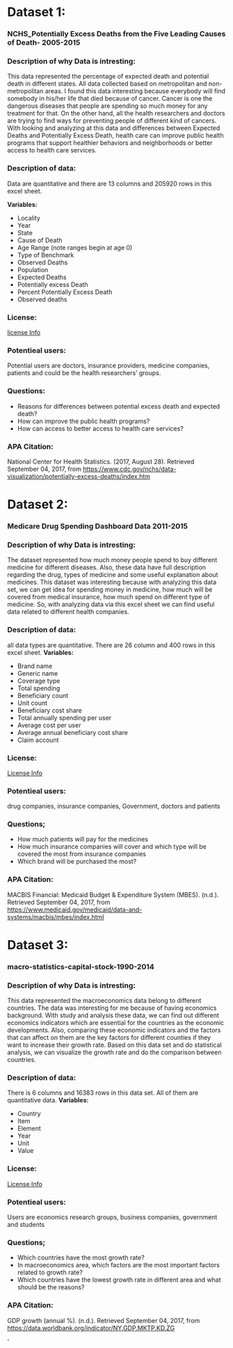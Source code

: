# Dataset 1: 
### NCHS_Potentially Excess Deaths from the Five Leading Causes of Death- 2005-2015
### Description of why Data is intresting:
This data represented the percentage of expected death and potential death in different states. All data collected based on metropolitan and non-metropolitan areas. I found this data interesting because everybody will find somebody in his/her life that died because of cancer. Cancer is one the dangerous diseases that people are spending so much money for any treatment for that. On the other hand, all the health researchers and doctors are trying to find ways for preventing people of different kind of cancers. With looking and analyzing at this data and differences between Expected Deaths and Potentially Excess Death, health care can improve public health programs that support healthier behaviors and neighborhoods or better access to health care services.
### Description of data:
Data are quantitative and there are 13 columns and 205920 rows in this excel sheet.

**Variables:**
*	Locality  
*	Year  
*	State  
*	Cause of Death  
*	Age Range (note ranges begin at age 0)  
*	Type of Benchmark  
*	Observed Deaths   
*	Population  
*	Expected Deaths  
*	Potentially excess Death  
*	Percent Potentially Excess Death   
*	Observed deaths  
### License:
[license Info](https://www.cdc.gov/Other/privacy.html)

### Potentieal users: 
Potential users are doctors, insurance providers, medicine companies, patients and could be the health researchers’ groups.

### Questions:
* Reasons for differences between potential excess death and expected death?
* How can improve the public health programs?
* How can access to better access to health care services?
### APA Citation:
National Center for Health Statistics. (2017, August 28). Retrieved September 04, 2017, from https://www.cdc.gov/nchs/data-visualization/potentially-excess-deaths/index.htm

# Dataset 2:
### Medicare Drug Spending Dashboard Data 2011-2015
### Description of why Data is intresting:
The dataset represented how much money people spend to buy different medicine for different diseases. Also, these data have full description regarding the drug, types of medicine and some useful explanation about medicines. This dataset was interesting because with analyzing this data set, we can get idea for spending money in medicine, how much will be covered from medical insurance, how much spend on different type of medicine. So, with analyzing data via this excel sheet we can find useful data related to different health companies. 
### Description of data:
all data types are quantitative. There are 26 column and 400 rows in this excel sheet.
**Variables:**
* Brand name
*	Generic name
*	Coverage type
*	Total spending
*	Beneficiary count
*	Unit count
*	Beneficiary cost share
*	Total annually spending per user
*	Average cost per user
*	Average annual beneficiary cost share
*	Claim account

### License:
[License Info](https://www.cms.gov/about-cms/agency-information/aboutwebsite/privacy-policy.html)

### Potentieal users: 
drug companies, insurance companies, Government, doctors and patients
### Questions;
* How much patients will pay for the medicines
* How much insurance companies will cover and which type will be covered the most from insurance companies
* Which brand will be purchased the most?
### APA Citation:
MACBIS Financial: Medicaid Budget & Expenditure System (MBES). (n.d.). Retrieved September 04, 2017, from https://www.medicaid.gov/medicaid/data-and-systems/macbis/mbes/index.html

# Dataset 3:
### macro-statistics-capital-stock-1990-2014
### Description of why Data is intresting:
This data represented the macroeconomics data belong to different countries. The data was interesting for me because of having economics background. With study and analysis these data, we can find out different economics indicators which are essential for the countries as the economic developments. Also, comparing these economic indicators and the factors that can affect on them are the key factors for different counties if they want to increase their growth rate. Based on this data set and do statistical analysis, we can visualize the growth rate and do the comparison between countries.
### Description of data:
There is 6 columns and 16383 rows in this data set. All of them are quantitative data. 
**Variables:** 
*	Country
*	Item	
*	Element	
*	Year	
*	Unit	
*	Value

### License:
[License Info](http://web.worldbank.org/WBSITE/EXTERNAL/0,,contentMDK:20130472~menuPK:1041850~pagePK:50016803~piPK:50016805~theSitePK:13,00.html)

### Potentieal users: 
Users are economics research groups, business companies, government and students
### Questions;
* Which countries have the most growth rate?
* In macroeconomics area, which factors are the most important factors related to growth rate?
* Which countries have the lowest growth rate in different area and what should be the reasons?
### APA Citation:

GDP growth (annual %). (n.d.). Retrieved September 04, 2017, from https://data.worldbank.org/indicator/NY.GDP.MKTP.KD.ZG


'

